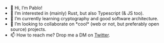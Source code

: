 - 👋 Hi, I’m Pablo!
- 👀 I’m interested in (mainly) Rust, but also Typescript (& JS too).
- 🌱 I’m currently learning cryptography and good software architecture.
- 💞️ I’m looking to collaborate on \*cool\* (web or not, but preferably open source) projects.
- 📫 How to reach me? Drop me a DM on [Twitter](http://www.twitter.com/palozano4).

<!---
palozano/palozano is a ✨ special ✨ repository because its `README.md` (this file) appears on your GitHub profile.
You can click the Preview link to take a look at your changes.
--->
